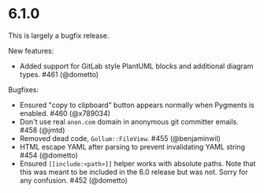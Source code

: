 # 6.1.0

This is largely a bugfix release.

New features:

- Added support for GitLab style PlantUML blocks and additional diagram types. #461 (@dometto)

Bugfixes:

- Ensured "copy to clipboard" button appears normally when Pygments is enabled. #460 (@x789034)
- Don't use real `anon.com` domain in anonymous git committer emails. #458 (@jmtd)
- Removed dead code, `Gollum::FileView`. #455 (@benjaminwil)
- HTML escape YAML after parsing to prevent invalidating YAML string #454 (@dometto)
- Ensured `[[include:<path>]]` helper works with absolute paths. Note that this was meant to be included in the 6.0 release but was not. Sorry for any confusion. #452 (@dometto)
